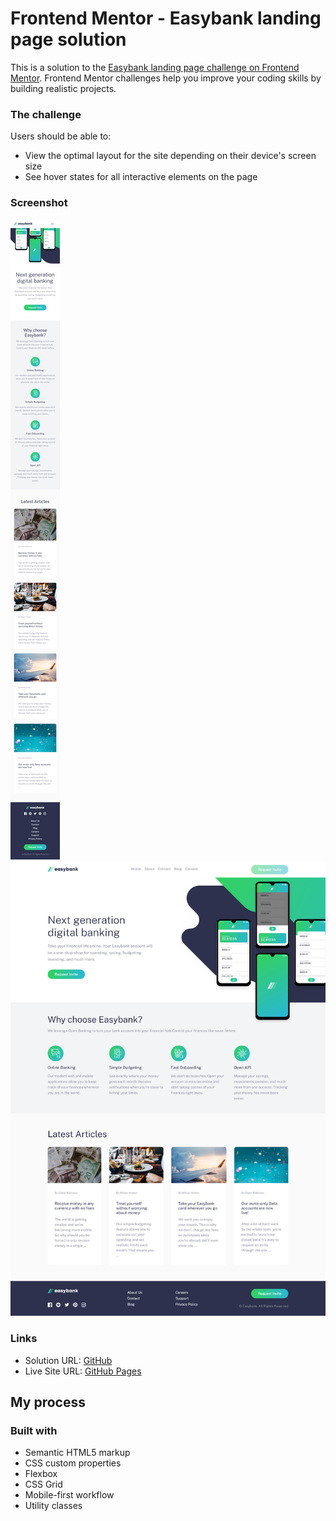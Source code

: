 # Frontend Mentor - Easybank landing page solution

This is a solution to the [Easybank landing page challenge on Frontend Mentor](https://www.frontendmentor.io/challenges/easybank-landing-page-WaUhkoDN). Frontend Mentor challenges help you improve your coding skills by building realistic projects.

### The challenge

Users should be able to:

- View the optimal layout for the site depending on their device's screen size
- See hover states for all interactive elements on the page

### Screenshot

![](./mobile.png)
![](./desktop.png)

### Links

- Solution URL: [GitHub](https://github.com/leemander/Frontend-Mentor-Projects/tree/main/easybank-landing-page-master)
- Live Site URL: [GitHub Pages](https://leemander.github.io/Frontend-Mentor-Projects/easybank-landing-page-master/)

## My process

### Built with

- Semantic HTML5 markup
- CSS custom properties
- Flexbox
- CSS Grid
- Mobile-first workflow
- Utility classes

